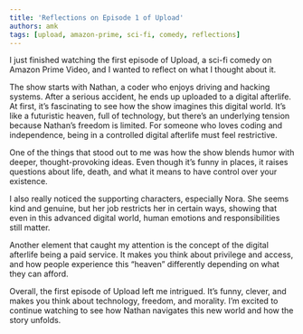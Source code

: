 ```yaml
---
title: 'Reflections on Episode 1 of Upload'
authors: amk
tags: [upload, amazon-prime, sci-fi, comedy, reflections]
---
```


I just finished watching the first episode of Upload, a sci-fi comedy on Amazon Prime Video, and I wanted to reflect on what I thought about it.

<!-- truncate -->

The show starts with Nathan, a coder who enjoys driving and hacking systems. After a serious accident, he ends up uploaded to a digital afterlife. At first, it’s fascinating to see how the show imagines this digital world. It’s like a futuristic heaven, full of technology, but there’s an underlying tension because Nathan’s freedom is limited. For someone who loves coding and independence, being in a controlled digital afterlife must feel restrictive.

One of the things that stood out to me was how the show blends humor with deeper, thought-provoking ideas. Even though it’s funny in places, it raises questions about life, death, and what it means to have control over your existence.

I also really noticed the supporting characters, especially Nora. She seems kind and genuine, but her job restricts her in certain ways, showing that even in this advanced digital world, human emotions and responsibilities still matter.

Another element that caught my attention is the concept of the digital afterlife being a paid service. It makes you think about privilege and access, and how people experience this “heaven” differently depending on what they can afford.

Overall, the first episode of Upload left me intrigued. It’s funny, clever, and makes you think about technology, freedom, and morality. I’m excited to continue watching to see how Nathan navigates this new world and how the story unfolds.
